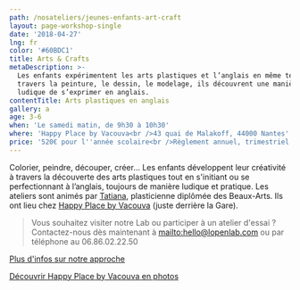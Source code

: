 ```yaml
---
path: /nosateliers/jeunes-enfants-art-craft
layout: page-workshop-single
date: '2018-04-27'
lng: fr
color: '#60BDC1'
title: Arts & Crafts
metaDescription: >-
  Les enfants expérimentent les arts plastiques et l’anglais en même temps. A
  travers la peinture, le dessin, le modelage, ils découvrent une manière plus
  ludique de s’exprimer en anglais. 
contentTitle: Arts plastiques en anglais
gallery: a
age: 3-6
when: 'Le samedi matin, de 9h30 à 10h30'
where: 'Happy Place by Vacouva<br />43 quai de Malakoff, 44000 Nantes'
price: '520€ pour l''année scolaire<br />Règlement annuel, trimestriel ou mensuel'
---
```

Colorier, peindre, découper, créer… Les enfants développent leur créativité à travers la découverte des arts plastiques tout en s'initiant ou se perfectionnant à l’anglais, toujours de manière ludique et pratique. Les ateliers sont animés par [Tatiana](/equipe#team), plasticienne diplômée des Beaux-Arts. Ils ont lieu chez [Happy Place by Vacouva](https://www.google.fr/maps/place/Vacouva/@47.2147032,-1.5433222,17z/data=!4m13!1m7!3m6!1s0x4805eeb84753995d:0xb3771b6433584ec0!2s43+Quai+de+Malakoff,+44000+Nantes!3b1!8m2!3d47.2147032!4d-1.5411335!3m4!1s0x4805eeb8399276c5:0xe54ac076a5ce2080!8m2!3d47.2146419!4d-1.5411651) (juste derrière la Gare). 

> Vous souhaitez visiter notre Lab ou participer à un atelier d'essai ? Contactez-nous dès maintenant à <mailto:hello@lopenlab.com> ou par téléphone au 06.86.02.22.50

[Plus d'infos sur notre approche](/pedagogie)

[Découvrir Happy Place by Vacouva en photos](/nosateliers/#vacouva)
